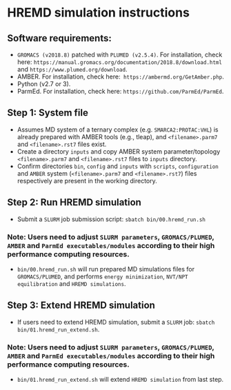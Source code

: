 # HREMD simulation instructions

## Software requirements:
- `GROMACS (v2018.8)` patched with `PLUMED (v2.5.4)`. For installation, check here: `https://manual.gromacs.org/documentation/2018.8/download.html` and `https://www.plumed.org/download`.
- AMBER. For installation, check here:` https://ambermd.org/GetAmber.php`.
- Python (v2.7 or 3).
- ParmEd. For installation, check here: `https://github.com/ParmEd/ParmEd`.

## Step 1: System file
- Assumes MD system of a ternary complex (e.g. `SMARCA2:PROTAC:VHL`) is already prepared with AMBER tools (e.g., tleap), and `<filename>.parm7` and `<filename>.rst7` files exist.
- Create a directory `inputs` and copy AMBER system parameter/topology `<filename>.parm7` and `<filename>.rst7` files to `inputs` directory.
- Confirm directories `bin`, `config` and `inputs` with `scripts`, `configuration` and `AMBER` system (`<filename>.parm7` and `<filename>.rst7`) files respectively are present in the working directory.

## Step 2: Run HREMD simulation
- Submit a `SLURM` job submission script: `sbatch bin/00.hremd_run.sh`
### Note: Users need to adjust `SLURM parameters`, `GROMACS/PLUMED`, `AMBER` and `ParmEd executables/modules` according to their high performance computing resources.
- `bin/00.hremd_run.sh` will run prepared MD simulations files for `GROMACS/PLUMED`, and performs `energy minimization`, `NVT/NPT equilibration` and `HREMD simulations`.

## Step 3: Extend HREMD simulation
- If users need to extend HREMD simulation, submit a `SLURM` job: `sbatch bin/01.hremd_run_extend.sh`.
### Note: Users need to adjust `SLURM parameters`, `GROMACS/PLUMED`, `AMBER` and `ParmEd executables/modules` according to their high performance computing resources.
- `bin/01.hremd_run_extend.sh` will extend `HREMD simulation` from last step.

